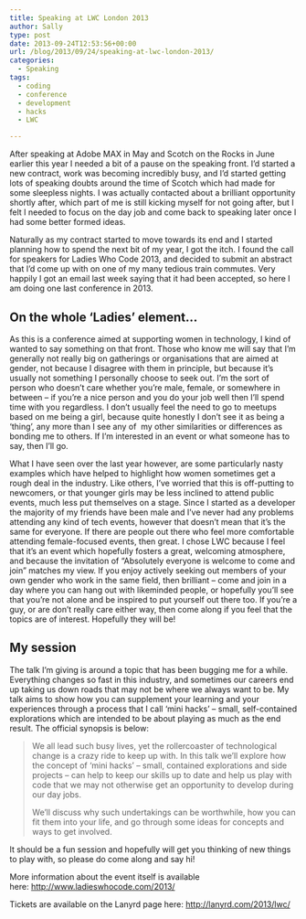 ```yaml
---
title: Speaking at LWC London 2013
author: Sally
type: post
date: 2013-09-24T12:53:56+00:00
url: /blog/2013/09/24/speaking-at-lwc-london-2013/
categories:
  - Speaking
tags:
  - coding
  - conference
  - development
  - hacks
  - LWC

---
```

After speaking at Adobe MAX in May and Scotch on the Rocks in June earlier this year I needed a bit of a pause on the speaking front. I&#8217;d started a new contract, work was becoming incredibly busy, and I&#8217;d started getting lots of speaking doubts around the time of Scotch which had made for some sleepless nights. I was actually contacted about a brilliant opportunity shortly after, which part of me is still kicking myself for not going after, but I felt I needed to focus on the day job and come back to speaking later once I had some better formed ideas.

Naturally as my contract started to move towards its end and I started planning how to spend the next bit of my year, I got the itch. I found the call for speakers for Ladies Who Code 2013, and decided to submit an abstract that I&#8217;d come up with on one of my many tedious train commutes. Very happily I got an email last week saying that it had been accepted, so here I am doing one last conference in 2013.

## On the whole &#8216;Ladies&#8217; element&#8230;

As this is a conference aimed at supporting women in technology, I kind of wanted to say something on that front. Those who know me will say that I&#8217;m generally not really big on gatherings or organisations that are aimed at gender, not because I disagree with them in principle, but because it&#8217;s usually not something I personally choose to seek out. I&#8217;m the sort of person who doesn&#8217;t care whether you&#8217;re male, female, or somewhere in between &#8211; if you&#8217;re a nice person and you do your job well then I&#8217;ll spend time with you regardless. I don&#8217;t usually feel the need to go to meetups based on me being a girl, because quite honestly I don&#8217;t see it as being a &#8216;thing&#8217;, any more than I see any of  my other similarities or differences as bonding me to others. If I&#8217;m interested in an event or what someone has to say, then I&#8217;ll go.

What I have seen over the last year however, are some particularly nasty examples which have helped to highlight how women sometimes get a rough deal in the industry. Like others, I&#8217;ve worried that this is off-putting to newcomers, or that younger girls may be less inclined to attend public events, much less put themselves on a stage. Since I started as a developer the majority of my friends have been male and I&#8217;ve never had any problems attending any kind of tech events, however that doesn&#8217;t mean that it&#8217;s the same for everyone. If there are people out there who feel more comfortable attending female-focused events, then great. I chose LWC because I feel that it&#8217;s an event which hopefully fosters a great, welcoming atmosphere, and because the invitation of &#8220;Absolutely everyone is welcome to come and join&#8221; matches my view. If you enjoy actively seeking out members of your own gender who work in the same field, then brilliant &#8211; come and join in a day where you can hang out with likeminded people, or hopefully you&#8217;ll see that you&#8217;re not alone and be inspired to put yourself out there too. If you&#8217;re a guy, or are don&#8217;t really care either way, then come along if you feel that the topics are of interest. Hopefully they will be!

## My session

The talk I&#8217;m giving is around a topic that has been bugging me for a while. Everything changes so fast in this industry, and sometimes our careers end up taking us down roads that may not be where we always want to be. My talk aims to show how you can supplement your learning and your experiences through a process that I call &#8216;mini hacks&#8217; &#8211; small, self-contained explorations which are intended to be about playing as much as the end result. The official synopsis is below:

> We all lead such busy lives, yet the rollercoaster of technological change is a crazy ride to keep up with. In this talk we&#8217;ll explore how the concept of &#8216;mini hacks&#8217; &#8211; small, contained explorations and side projects &#8211; can help to keep our skills up to date and help us play with code that we may not otherwise get an opportunity to develop during our day jobs.
> 
> We&#8217;ll discuss why such undertakings can be worthwhile, how you can fit them into your life, and go through some ideas for concepts and ways to get involved.

It should be a fun session and hopefully will get you thinking of new things to play with, so please do come along and say hi!

More information about the event itself is available here: <a title="LWC 2013 website" href="http://www.ladieswhocode.com/2013/" target="_blank">http://www.ladieswhocode.com/2013/</a>

Tickets are available on the Lanyrd page here: <a title="LWC 2013 Lanyrd" href="http://lanyrd.com/2013/lwc/" target="_blank">http://lanyrd.com/2013/lwc/</a>